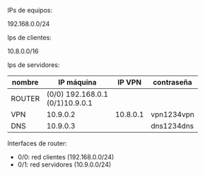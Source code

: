 IPs de equipos:

192.168.0.0/24

Ips de clientes:

10.8.0.0/16

Ips de servidores:

|nombre|IP máquina|IP VPN|contraseña|
|-|-|-|-|
ROUTER| (0/0) 192.168.0.1<br>(0/1)10.9.0.1||
VPN| 10.9.0.2  |    10.8.0.1|vpn1234vpn
DNS| 10.9.0.3 |  |dns1234dns

Interfaces de router:
* 0/0: red clientes (192.168.0.0/24)
* 0/1: red servidores (10.9.0.0/24)

